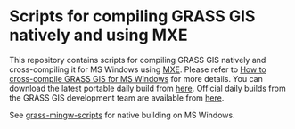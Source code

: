 # Scripts for compiling GRASS GIS natively and using MXE

This repository contains scripts for compiling GRASS GIS natively and cross-compiling it for MS Windows using [MXE](https://mxe.cc/). Please refer to [How to cross-compile GRASS GIS for MS Windows](https://idea.isnew.info/how-to-cross-compile-grass-gis-for-ms-windows.html) for more details. You can download the latest portable daily build from [here](https://idea.isnew.info/how-to-cross-compile-grass-gis-for-ms-windows.html#-latest-daily-build). Official daily builds from the GRASS GIS development team are available from [here](https://grass.osgeo.org/download/software/ms-windows/).

See [grass-mingw-scripts](https://github.com/HuidaeCho/grass-mingw-scripts) for native building on MS Windows.
